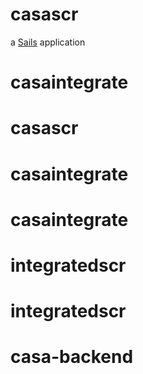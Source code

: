 # casascr

a [Sails](http://sailsjs.org) application
# casaintegrate
# casascr
# casaintegrate
# casaintegrate
# integratedscr
# integratedscr
# casa-backend
